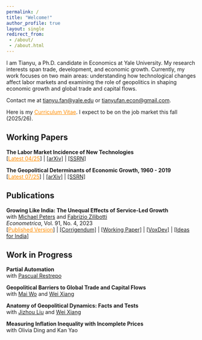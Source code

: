 ```yaml
---
permalink: /
title: "Welcome!"
author_profile: true
layout: single
redirect_from: 
 - /about/
 - /about.html
---
```


I am Tianyu, a Ph.D. candidate in Economics at Yale University. My research interests span trade, development, and economic growth. Currently, my work focuses on two main areas: understanding how technological changes affect labor markets and examining the role of geopolitics in shaping economic growth and global trade and capital flows.

Contact me at <a href="mailto:tianyu.fan@yale.edu" style="color: darkorange;">tianyu.fan@yale.edu</a> or <a href="mailto:tianyufan.econ@gmail.com">tianyufan.econ@gmail.com</a>.

Here is my <a href="/files/CV_FAN_Tianyu.pdf" style="color: darkorange;" title="Download Tianyu Fan's CV">Curriculum Vitae</a>. I expect to be on the job market this fall (2025/26).

## Working Papers

**The Labor Market Incidence of New Technologies**  
[<a href="/files/FAN_Technology_Incidence.pdf" style="color: darkorange;">Latest 04/25</a>] | [[arXiv]](https://arxiv.org/abs/2504.04047) | [[SSRN]](https://ssrn.com/abstract=5160195)

**The Geopolitical Determinants of Economic Growth, 1960 - 2019**  
[<a href="/files/FAN_Tianyu_Geopolitical_Growth.pdf" style="color: darkorange;">Latest 07/25</a>] | [[arXiv]](https://arxiv.org/abs/2507.04833) | [[SSRN]](https://ssrn.com/abstract=5341272)

## Publications

**Growing Like India: The Unequal Effects of Service-Led Growth**  
with [Michael Peters](https://mipeters.weebly.com) and [Fabrizio Zilibotti](https://campuspress.yale.edu/zilibotti/)  
*Econometrica*, Vol. 91, No. 4, 2023  
[<a href="/files/FPZ_UnequalGrowth.pdf" style="color: darkorange;">Published Version</a>] | [[Corrigendum]](/files/FPZ_Corrigendum.pdf) | [[Working Paper]](/files/FPZ_ECMA_final.pdf) | [[VoxDev]](https://voxdev.org/topic/macroeconomics-growth/how-services-drive-growth-emerging-economies-evidence-india) | [[Ideas for India]](https://www.ideasforindia.in/topics/macroeconomics/india-s-service-led-growth.html)

## Work in Progress

**Partial Automation**  
with [Pascual Restrepo](https://campuspress.yale.edu/pascualrestrepo/)

**Geopolitical Barriers to Global Trade and Capital Flows**  
with [Mai Wo](https://sites.google.com/view/maiwo/) and [Wei Xiang](https://sites.google.com/view/wei-xiang)

**Anatomy of Geopolitical Dynamics: Facts and Tests**  
with [Jizhou Liu](https://ljz0.github.io) and [Wei Xiang](https://sites.google.com/view/wei-xiang)

**Measuring Inflation Inequality with Incomplete Prices**  
with Olivia Ding and Kan Yao